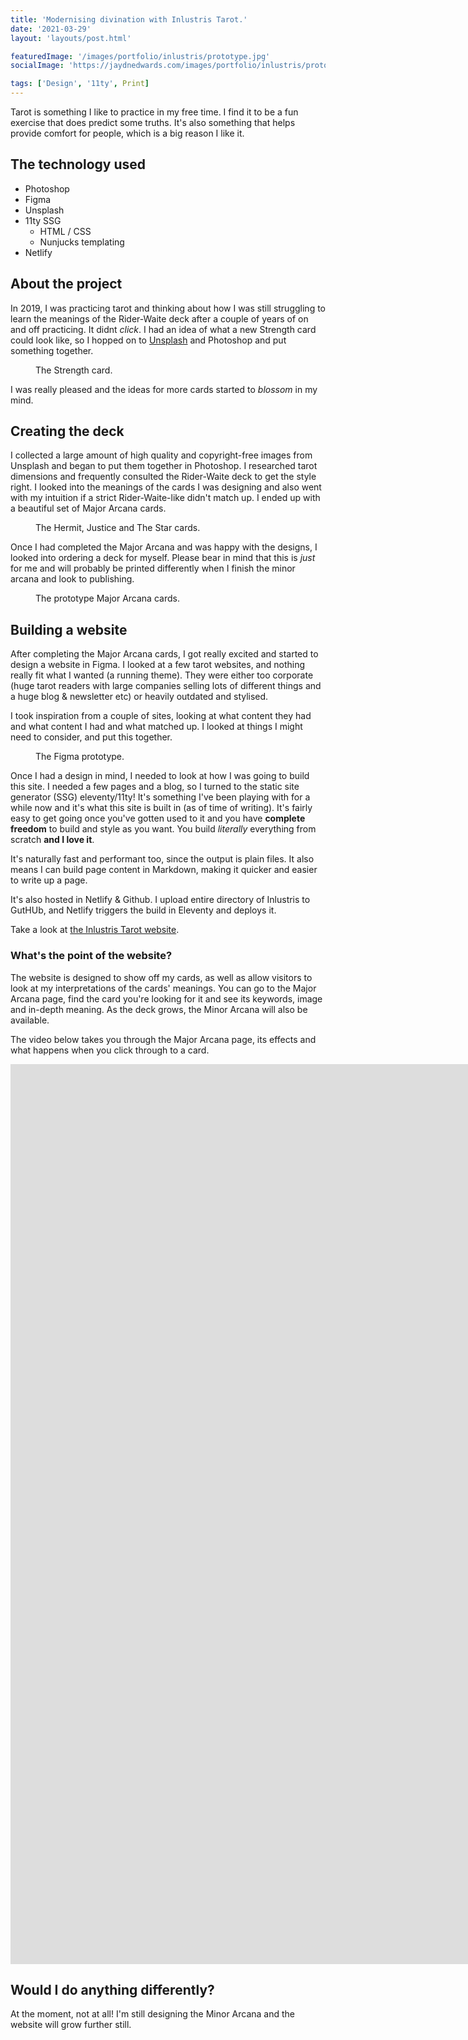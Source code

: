 ```yaml
---
title: 'Modernising divination with Inlustris Tarot.'
date: '2021-03-29'
layout: 'layouts/post.html'

featuredImage: '/images/portfolio/inlustris/prototype.jpg'
socialImage: 'https://jaydnedwards.com/images/portfolio/inlustris/prototype.jpg'

tags: ['Design', '11ty', Print]
---
```


Tarot is something I like to practice in my free time. I find it to be a fun exercise that does predict some truths. It's also something that helps provide comfort for people, which is a big reason I like it.

## The technology used

- Photoshop
- Figma
- Unsplash
- 11ty SSG
    - HTML / CSS
    - Nunjucks templating
- Netlify

## About the project

In 2019, I was practicing tarot and thinking about how I was still struggling to learn the meanings of the Rider-Waite deck after a couple of years of on and off practicing. It didnt *click*. I had an idea of what a new Strength card could look like, so I hopped on to [Unsplash](http://unsplash.com) and Photoshop and put something together. 

<figure>
<img srcset="/images/portfolio/inlustris/strength.webp" src="/images/portfolio/inlustris/strength.jpg" alt="" />
<figcaption>The Strength card.</figcaption>
</figure>

I was really pleased and the ideas for more cards started to *blossom* in my mind.

## Creating the deck

I collected a large amount of high quality and copyright-free images from Unsplash and began to put them together in Photoshop. I researched tarot dimensions and frequently consulted the Rider-Waite deck to get the style right. I looked into the meanings of the cards I was designing and also went with my intuition if a strict Rider-Waite-like didn't match up. I ended up with a beautiful set of Major Arcana cards.

<figure>
<img srcset="/images/portfolio/inlustris/digital.webp" src="/images/portfolio/inlustris/digital.jpg" alt="" />
<figcaption>The Hermit, Justice and The Star cards.</figcaption>
</figure>

Once I had completed the Major Arcana and was happy with the designs, I looked into ordering a deck for myself. Please bear in mind that this is *just* for me and will probably be printed differently when I finish the minor arcana and look to publishing.

<figure>
<img srcset="/images/portfolio/inlustris/prototype.webp" src="/images/portfolio/inlustris/prototype.jpg" alt="" />
<figcaption>The prototype Major Arcana cards.</figcaption>
</figure>

## Building a website

After completing the Major Arcana cards, I got really excited and started to design a website in Figma. I looked at a few tarot websites, and nothing really fit what I wanted (a running theme). They were either too corporate (huge tarot readers with large companies selling lots of different things and a huge blog & newsletter etc) or heavily outdated and stylised. 

I took inspiration from a couple of sites, looking at what content they had and what content I had and what matched up. I looked at things I might need to consider, and put this together.

<figure>
<img srcset="/images/portfolio/inlustris/figma.webp" src="/images/portfolio/inlustris/figma.jpg" alt="" />
<figcaption>The Figma prototype.</figcaption>
</figure>

Once I had a design in mind, I needed to look at how I was going to build this site. I needed a few pages and a blog, so I turned to the static site generator (SSG) eleventy/11ty! It's something I've been playing with for a while now and it's what this site is built in (as of time of writing). It's fairly easy to get going once you've gotten used to it and you have **complete freedom** to build and style as you want. You build *literally* everything from scratch **and I love it**.

It's naturally fast and performant too, since the output is plain files. It also means I can build page content in Markdown, making it quicker and easier to write up a page.

It's also hosted in Netlify & Github. I upload entire directory of Inlustris to GutHUb, and Netlify triggers the build in Eleventy and deploys it.

Take a look at [the Inlustris Tarot website](https://inlustristarot.com).

### What's the point of the website?

The website is designed to show off my cards, as well as allow visitors to look at my interpretations of the cards' meanings. You can go to the Major Arcana page, find the card you're looking for it and see its keywords, image and in-depth meaning. As the deck grows, the Minor Arcana will also be available.

The video below takes you through the Major Arcana page, its effects and what happens when you click through to a card.

<div class="video">
    <iframe src="https://player.vimeo.com/video/530296440?badge=0&amp;autopause=0&amp;player_id=0&amp;app_id=58479" width="2526" height="1440" frameborder="0" allow="autoplay; fullscreen; picture-in-picture" allowfullscreen title="Inlustris Tarot show-off"></iframe>
</div>

## Would I do anything differently?

At the moment, not at all! I'm still designing the Minor Arcana and the website will grow further still.